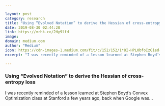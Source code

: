 ```yaml
---

layout: post
category: research
title: "Using “Evolved Notation” to derive the Hessian of cross-entropy loss"
date: 2019-08-30 02:44:28
link: https://vrhk.co/2Hy9lfd
image: 
domain: medium.com
author: "Medium"
icon: https://cdn-images-1.medium.com/fit/c/152/152/1*8I-HPL0bfoIzGied-dzOvA.png
excerpt: "I was recently reminded of a lesson learned at Stephen Boyd’s Convex Optimization class at Stanford a few years ago, back when Google was…"

---
```


### Using “Evolved Notation” to derive the Hessian of cross-entropy loss

I was recently reminded of a lesson learned at Stephen Boyd’s Convex Optimization class at Stanford a few years ago, back when Google was…